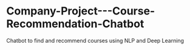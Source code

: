 # Company-Project---Course-Recommendation-Chatbot
Chatbot to find and recommend courses using NLP and Deep Learning
